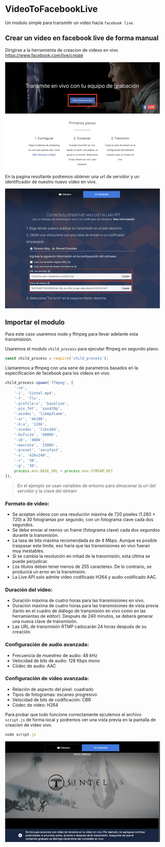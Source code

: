 # VideoToFacebookLive
Un modulo simple para transmitir un video hacia `facebook live`.


## Crear un video en facebook live de forma manual

Dirigirse a la herramienta de creacion de videos en vivo https://www.facebook.com/live/create

![facebook-live-creator](images/FacebookLiveCreator.png)

En la pagina resultante podremos obtener una url de servidor y un identificador de nuestro nuevo video en vivo.

![facebook-stream-video](images/StreamVideo.png)

## Importar el modulo

Para este caso usaremos node y ffmpeg para llevar adelante esta transmisioón.

Usaremos el modulo `child_process` para ejecutar ffmpeg en segundo plano.

```javascript
const child_process = require('child_process');
```

Llamaremos a ffmpeg con una serie de parametros basados en la especificacion de facebook para los videos en vivo.

```javascript
child_process.spawn('ffmpeg', [
    '-re',
    '-i', 'Sintel.mp4',
    '-f', 'flv',
    '-profile:v', 'baseline',
    '-pix_fmt', 'yuv420p',
    '-acodec', 'libmp3lame',
    '-ar', '44100',
    '-b:a', '128k',
    '-vcodec', 'libx264',
    '-bufsize', '6000k',
    '-vb', '400k', 
    '-maxrate', '1500k',
    '-preset', 'veryfast',
    '-s', '426x240',
    '-r', '30',
    '-g', '30',
    process.env.BASE_URL + process.env.STREAM_KEY
]);
```

> En el ejemplo se usan variables de entorno para almacenar la url del servidor y la clave del stream

### Formato de video:

- Se aceptan videos con una resolución máxima de 720 píxeles (1.280 × 720) a 30 fotogramas por segundo, con un fotograma clave cada dos segundos.
- Se debe enviar al menos un frame (fotograma clave) cada dos segundos durante la transmisión.
- La tasa de bits máxima recomendada es de 4 Mbps. Aunque es posible traspasar este límite, eso haría que las transmisiones en vivo fueran muy inestables.
- Si se cambia la resolución en mitad de la transmisión, esta última se puede perjudicar.
- Los títulos deben tener menos de 255 caracteres. De lo contrario, se producirá un error en la transmisión.
- La Live API solo admite video codificado H264 y audio codificado AAC.

### Duración del video:

- Duración máxima de cuatro horas para las transmisiones en vivo.
- Duración máxima de cuatro horas para las transmisiones de vista previa (tanto en el cuadro de diálogo de transmisión en vivo como en las herramientas de editor). Después de 240 minutos, se deberá generar una nueva clave de transmisión.
- Las URL de transmisión RTMP caducarán 24 horas después de su creación.

### Configuración de audio avanzada:

- Frecuencia de muestreo de audio: 48 kHz
- Velocidad de bits de audio: 128 Kbps mono
- Códec de audio: AAC

### Configuración de video avanzada:

- Relación de aspecto del píxel: cuadrado
- Tipos de fotogramas: escaneo progresivo
- Velocidad de bits de codificación: CBR
- Códec de video: H264

Para probar que todo funcione correctamente ejcutemos el archivo `script.js` de forma local y podremos ver una vista previa en la pantalla de creacion de video vivo.

```javascript
node script.js
```

![facebook-stream-video](images/SintelPreview.png)
